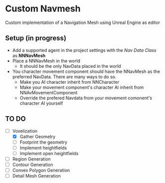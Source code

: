 ﻿# Custom Navmesh
Custom implementation of a Navigation Mesh using Unreal Engine as editor


## Setup (in progress)

- Add a supported agent in the project settings with the *Nav Data Class* as **NNNavMesh**
- Place a NNNavMesh in the world
  - It should be the only NavData placed in the world
- You character movement component should have the NNavMesh as the preferred NavData. There are many ways to do so.
  - Make you AI character inherit from NNCharacter
  - Make your movement component's character AI inherit from NNAvMovementComponent
  - Override the prefered Navdata from your movement comonent's character AI yourself

## TO DO
- [ ] Voxelization
  - [X] Gather Geometry
  - [ ] Footprint the geometry
  - [ ] Implement heightfields
  - [ ] Implement open heightfields
- [ ] Region Generation
- [ ] Contour Generation
- [ ] Convex Polygon Generation
- [ ] Detail Mesh Generation
